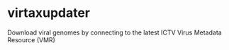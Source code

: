 # virtaxupdater
Download viral genomes by connecting to the latest ICTV Virus Metadata Resource (VMR)
